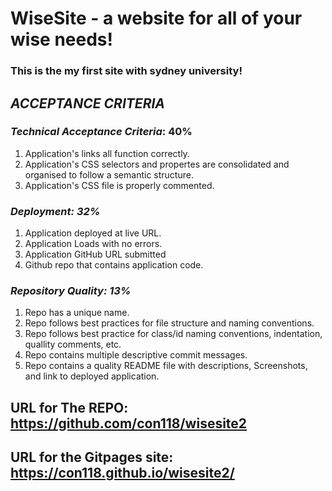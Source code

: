 # WiseSite - a website for all of your wise needs!

### This is the my first site with sydney university!

## *ACCEPTANCE CRITERIA*

### *Technical Acceptance Criteria*: 40%
1. Application's links all function correctly.
2. Application's CSS selectors and propertes are consolidated and organised to follow a semantic structure.
3. Application's CSS file is properly commented. 

### *Deployment: 32%*
1. Application deployed at live URL.
2. Application Loads with no errors. 
3. Application GitHub URL submitted 
4. Github repo that contains application code.

### *Repository Quality: 13%*
1. Repo has a unique name.
2. Repo follows best practices for file structure and naming conventions.
3. Repo follows best practice for class/id naming conventions, indentation, quallity comments, etc. 
4. Repo contains multiple descriptive commit messages.
5. Repo contains a quality README file with descriptions, Screenshots, and link to deployed application.

## URL for The REPO: https://github.com/con118/wisesite2
## URL for the Gitpages site: https://con118.github.io/wisesite2/
